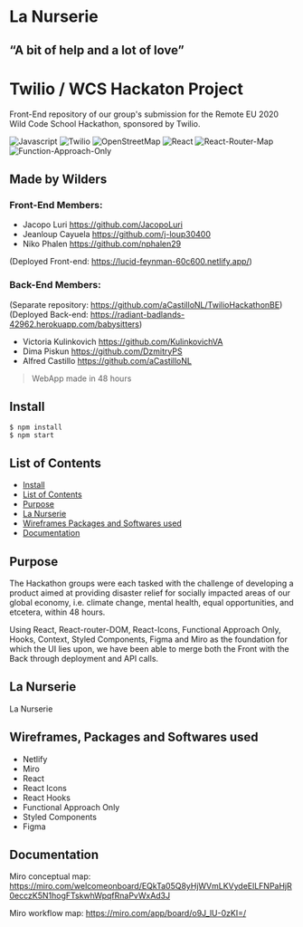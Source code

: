 # La Nurserie

## “A bit of help and a lot of love”

# Twilio / WCS Hackaton Project

Front-End repository of our group's submission for the Remote EU 2020 Wild Code School Hackathon, sponsored by Twilio.

![Javascript](https://aleen42.github.io/badges/src/javascript.svg)
![Twilio](https://img.shields.io/badge/API-twilio-red)
![OpenStreetMap](https://img.shields.io/badge/map-OpenStreetMap-green)
![React](https://img.shields.io/badge/React-blue)
![React-Router-Map](https://img.shields.io/badge/React-Router-Map)
![Function-Approach-Only](https://img.shields.io/badge/funcional-approach-only)

## Made by Wilders

### Front-End Members:

- Jacopo Luri https://github.com/JacopoLuri
- Jeanloup Cayuela https://github.com/j-loup30400
- Niko Phalen https://github.com/nphalen29

(Deployed Front-end: https://lucid-feynman-60c600.netlify.app/)

### Back-End Members:

(Separate repository: https://github.com/aCastilloNL/TwilioHackathonBE)
(Deployed Back-end: https://radiant-badlands-42962.herokuapp.com/babysitters)

- Victoria Kulinkovich https://github.com/KulinkovichVA
- Dima Piskun https://github.com/DzmitryPS
- Alfred Castillo https://github.com/aCastilloNL

> WebApp made in 48 hours

## Install

```
$ npm install
$ npm start

```

## List of Contents

- [Install](#install)
- [List of Contents](#list-of-contents)
- [Purpose](#purpose)
- [La Nurserie](#la-nurserie)
- [Wireframes Packages and Softwares used](#wireframes-packages-and-softwares-used)
- [Documentation](#documentation)

## Purpose

The Hackathon groups were each tasked with the challenge of developing a product aimed at providing disaster relief for socially impacted areas of our global economy, i.e. climate change, mental health, equal opportunities, and etcetera, within 48 hours.

Using React, React-router-DOM, React-Icons, Functional Approach Only, Hooks, Context, Styled Components, Figma and Miro as the foundation for which the UI lies upon, we have been able to merge both the Front with the Back through deployment and API calls.


## La Nurserie

La Nurserie

## Wireframes, Packages and Softwares used

- Netlify
- Miro
- React
- React Icons
- React Hooks
- Functional Approach Only
- Styled Components
- Figma

## Documentation

Miro conceptual map: https://miro.com/welcomeonboard/EQkTa05Q8yHjWVmLKVydeElLFNPaHjR0ecczK5N1hogFTskwhWpqfRnaPvWxAd3J

Miro workflow map: https://miro.com/app/board/o9J_lU-0zKI=/
